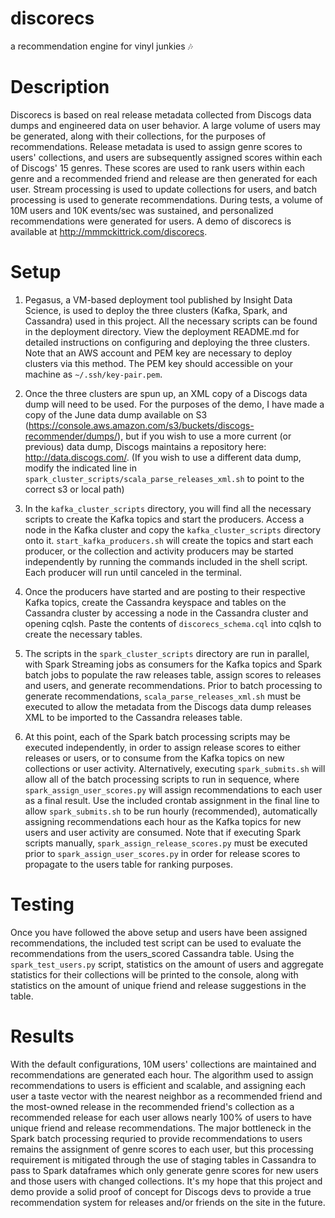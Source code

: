 # discorecs
a recommendation engine for vinyl junkies :notes:

# Description
Discorecs is based on real release metadata collected from Discogs data dumps and engineered data on user behavior. A large volume of users may be generated, along with their collections, for the purposes of recommendations. Release metadata is used to assign genre scores to users' collections, and users are subsequently assigned scores within each of Discogs' 15 genres. These scores are used to rank users within each genre and a recommended friend and release are then generated for each user. Stream processing is used to update collections for users, and batch processing is used to generate recommendations. During tests, a volume of 10M users and 10K events/sec was sustained, and personalized recommendations were generated for users. A demo of discorecs is available at http://mmmckittrick.com/discorecs.

# Setup
1. Pegasus, a VM-based deployment tool published by Insight Data Science, is used to deploy the three clusters (Kafka, Spark, and Cassandra) used in this project. All the necessary scripts can be found in the deployment directory. View the deployment README.md  for detailed instructions on configuring and deploying the three clusters. Note that an AWS account and PEM key are necessary to deploy clusters via this method. The PEM key should accessible on your machine as `~/.ssh/key-pair.pem`.

2. Once the three clusters are spun up, an XML copy of a Discogs data dump will need to be used. For the purposes of the demo, I have made a copy of the June data dump available on S3 (https://console.aws.amazon.com/s3/buckets/discogs-recommender/dumps/), but if you wish to use a more current (or previous) data dump, Discogs maintains a repository here: http://data.discogs.com/. (If you wish to use a different data dump, modify the indicated line in `spark_cluster_scripts/scala_parse_releases_xml.sh` to point to the correct s3 or local path)

3. In the `kafka_cluster_scripts` directory, you will find all the necessary scripts to create the Kafka topics and start the producers. Access a node in the Kafka cluster and copy the `kafka_cluster_scripts` directory onto it. `start_kafka_producers.sh` will create the topics and start each producer, or the collection and activity producers may be started independently by running the commands included in the shell script. Each producer will run until canceled in the terminal.

4. Once the producers have started and are posting to their respective Kafka topics, create the Cassandra keyspace and tables on the Cassandra cluster by accessing a node in the Cassandra cluster and opening cqlsh. Paste the contents of `discorecs_schema.cql` into cqlsh to create the necessary tables.
 
5. The scripts in the `spark_cluster_scripts` directory are run in parallel, with Spark Streaming jobs as consumers for the Kafka topics and Spark batch jobs to populate the raw releases table, assign scores to releases and users, and generate recommendations. Prior to batch processing to generate recommendations, `scala_parse_releases_xml.sh` must be executed to allow the metadata from the Discogs data dump releases XML to be imported to the Cassandra releases table.

6. At this point, each of the Spark batch processing scripts may be executed independently, in order to assign release scores to either releases or users, or to consume from the Kafka topics on new collections or user activity. Alternatively, executing `spark_submits.sh` will allow all of the batch processing scripts to run in sequence, where `spark_assign_user_scores.py` will assign recommendations to each user as a final result. Use the included crontab assignment in the final line to allow `spark_submits.sh` to be run hourly (recommended), automatically assigning recommendations each hour as the Kafka topics for new users and user activity are consumed. Note that if executing Spark scripts manually, `spark_assign_release_scores.py` must be executed prior to `spark_assign_user_scores.py` in order for release scores to propagate to the users table for ranking purposes.


# Testing
Once you have followed the above setup and users have been assigned recommendations, the included test script can be used to evaluate the recommendations from the users_scored Cassandra table. Using the `spark_test_users.py` script, statistics on the amount of users and aggregate statistics for their collections will be printed to the console, along with statistics on the amount of unique friend and release suggestions in the table.

# Results
With the default configurations, 10M users' collections are maintained and recommendations are generated each hour. The algorithm used to assign recommendations to users is efficient and scalable, and assigning each user a taste vector with the nearest neighbor as a recommended friend and the most-owned release in the recommended friend's collection as a recommended release for each user allows nearly 100% of users to have unique friend and release recommendations. The major bottleneck in the Spark batch processing requried to provide recommendations to users remains the assignment of genre scores to each user, but this processing requirement is mitigated through the use of staging tables in Cassandra to pass to Spark dataframes which only generate genre scores for new users and those users with changed collections. It's my hope that this project and demo provide a solid proof of concept for Discogs devs to provide a true recommendation system for releases and/or friends on the site in the future.
